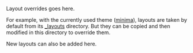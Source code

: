 Layout overrides goes here.

For example, with the currently used theme
([minima](https://github.com/jekyll/minima)), layouts are taken by default from
its [_layouts](https://github.com/jekyll/minima/tree/master/_layouts)
directory. But they can be copied and then modified in this directory to
override them.

New layouts can also be added here.

